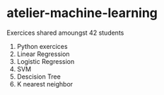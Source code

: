 # atelier-machine-learning

Exercices shared amoungst 42 students

1. Python exercices
2. Linear Regression
1. Logistic Regression
1. SVM
1. Descision Tree
1. K nearest neighbor
